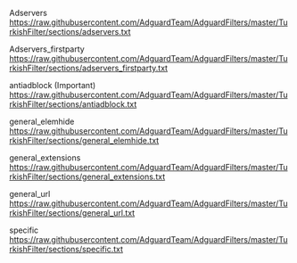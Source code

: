


Adservers
https://raw.githubusercontent.com/AdguardTeam/AdguardFilters/master/TurkishFilter/sections/adservers.txt

Adservers_firstparty
https://raw.githubusercontent.com/AdguardTeam/AdguardFilters/master/TurkishFilter/sections/adservers_firstparty.txt

antiadblock (Important)
https://raw.githubusercontent.com/AdguardTeam/AdguardFilters/master/TurkishFilter/sections/antiadblock.txt

general_elemhide
https://raw.githubusercontent.com/AdguardTeam/AdguardFilters/master/TurkishFilter/sections/general_elemhide.txt

general_extensions
https://raw.githubusercontent.com/AdguardTeam/AdguardFilters/master/TurkishFilter/sections/general_extensions.txt

general_url
https://raw.githubusercontent.com/AdguardTeam/AdguardFilters/master/TurkishFilter/sections/general_url.txt

specific
https://raw.githubusercontent.com/AdguardTeam/AdguardFilters/master/TurkishFilter/sections/specific.txt
